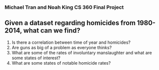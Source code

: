 ### Michael Tran and Noah King CS 360 Final Project

## Given a dataset regarding homicides from 1980-2014, what can we find? 
1. Is there a correlation between time of year and homicides?
2. Are guns as big of a problem as everyone thinks?
3. What are some of the rates of involuntary manslaughter and what are some states of interest?
4. What are some states of notable homicide rates? 

  





